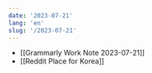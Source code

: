 ```yaml
---
date: '2023-07-21'
lang: 'en'
slug: '/2023-07-21'
---
```


- [[Grammarly Work Note 2023-07-21]]
- [[Reddit Place for Korea]]
